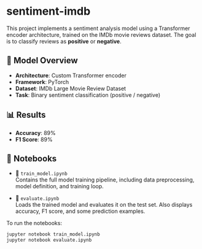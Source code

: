 # sentiment-imdb
This project implements a sentiment analysis model using a Transformer encoder architecture, trained on the IMDb movie reviews dataset. The goal is to classify reviews as **positive** or **negative**.

## 🧠 Model Overview

- **Architecture**: Custom Transformer encoder
- **Framework**: PyTorch
- **Dataset**: IMDb Large Movie Review Dataset
- **Task**: Binary sentiment classification (positive / negative)

## 📊 Results

- **Accuracy**: 89%
- **F1 Score**: 89%

## 🧪 Notebooks

- 📘 `train_model.ipynb`  
  Contains the full model training pipeline, including data preprocessing, model definition, and training loop.

- 📗 `evaluate.ipynb`  
  Loads the trained model and evaluates it on the test set. Also displays accuracy, F1 score, and some prediction examples.

To run the notebooks:

```bash
jupyter notebook train_model.ipynb
jupyter notebook evaluate.ipynb
